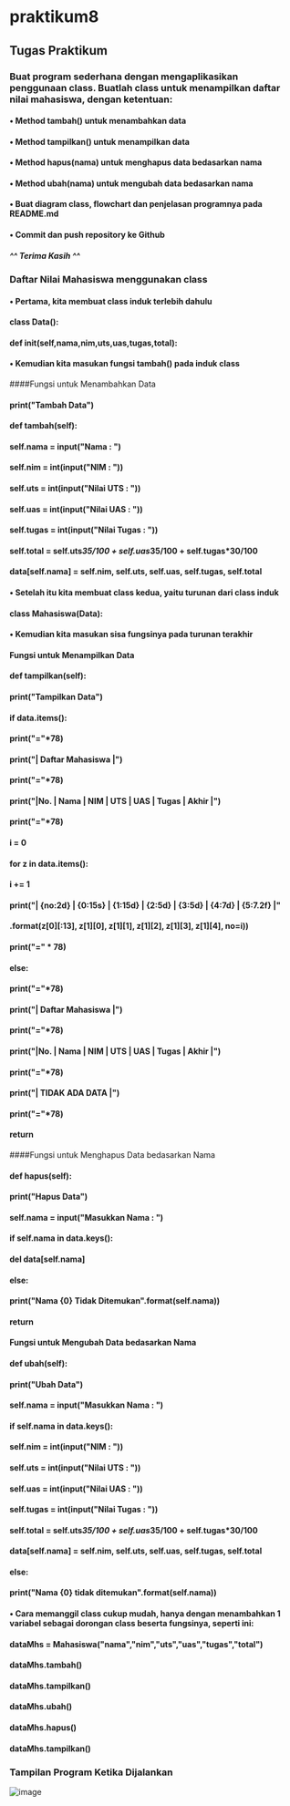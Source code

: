 # praktikum8

## Tugas Praktikum
### Buat program sederhana dengan mengaplikasikan penggunaan class. Buatlah class untuk menampilkan daftar nilai mahasiswa, dengan ketentuan:
#### •	Method tambah() untuk menambahkan data
#### •	Method tampilkan() untuk menampilkan data
#### •	Method hapus(nama) untuk menghapus data bedasarkan nama
#### •	Method ubah(nama) untuk mengubah data bedasarkan nama
#### •	Buat diagram class, flowchart dan penjelasan programnya pada README.md
#### •	Commit dan push repository ke Github
##### ^^ Terima Kasih ^^
### Daftar Nilai Mahasiswa menggunakan class
#### •	Pertama, kita membuat class induk terlebih dahulu
#### class Data():
####    def __init__(self,nama,nim,uts,uas,tugas,total):
#### •	Kemudian kita masukan fungsi tambah() pada induk class
####Fungsi untuk Menambahkan Data
#### print("Tambah Data")
####    def tambah(self):
 ####       self.nama = input("Nama           : ")
####        self.nim = int(input("NIM            : "))
####        self.uts = int(input("Nilai UTS      : "))
####        self.uas = int(input("Nilai UAS      : "))
####        self.tugas = int(input("Nilai Tugas    : "))
####        self.total = self.uts*35/100 + self.uas*35/100 + self.tugas*30/100
####        data[self.nama] = self.nim, self.uts, self.uas, self.tugas, self.total
#### •	Setelah itu kita membuat class kedua, yaitu turunan dari class induk
#### class Mahasiswa(Data):
#### •	Kemudian kita masukan sisa fungsinya pada turunan terakhir
#### Fungsi untuk Menampilkan Data
#### def tampilkan(self):
####        print("Tampilkan Data")
####       if data.items():
####            print("="*78)
####            print("|                               Daftar Mahasiswa                             |")
####            print("="*78)
####            print("|No. | Nama            |       NIM       |  UTS  |  UAS  |  Tugas  |  Akhir  |")
####            print("="*78)
####            i = 0
####            for z in data.items():
####                i += 1
####                print("| {no:2d} | {0:15s} | {1:15d} | {2:5d} | {3:5d} | {4:7d} | {5:7.2f} |"
####                    .format(z[0][:13], z[1][0], z[1][1], z[1][2], z[1][3], z[1][4], no=i))
####            print("=" * 78)
####        else:
####            print("="*78)
####            print("|                               Daftar Mahasiswa                             |")
####            print("="*78)
####           print("|No. | Nama            |       NIM       |  UTS  |  UAS  |  Tugas  |  Akhir  |")
####            print("="*78)
####            print("|                                TIDAK ADA DATA                              |")
####            print("="*78)
####        return
####Fungsi untuk Menghapus Data bedasarkan Nama
#### def hapus(self):
####        print("Hapus Data")
####        self.nama = input("Masukkan Nama  : ")
####        if self.nama in data.keys():
####            del data[self.nama]
####        else:
####            print("Nama {0} Tidak Ditemukan".format(self.nama))
####        return
#### Fungsi untuk Mengubah Data bedasarkan Nama
#### def ubah(self):
####        print("Ubah Data")
####        self.nama = input("Masukkan Nama  : ")
####        if self.nama in data.keys():
####            self.nim = int(input("NIM            : "))
####            self.uts = int(input("Nilai UTS      : "))
####            self.uas = int(input("Nilai UAS      : "))
####           self.tugas = int(input("Nilai Tugas    : "))
####            self.total = self.uts*35/100 + self.uas*35/100 + self.tugas*30/100
####            data[self.nama] = self.nim, self.uts, self.uas, self.tugas, self.total
####        else:
####            print("Nama {0} tidak ditemukan".format(self.nama))
#### •	Cara memanggil class cukup mudah, hanya dengan menambahkan 1 variabel sebagai dorongan class beserta fungsinya, seperti ini:
#### dataMhs = Mahasiswa("nama","nim","uts","uas","tugas","total")
#### dataMhs.tambah()
#### dataMhs.tampilkan()
#### dataMhs.ubah()
#### dataMhs.hapus()
#### dataMhs.tampilkan()
### Tampilan Program Ketika Dijalankan

![image](https://user-images.githubusercontent.com/115569493/206939859-ee030e57-5ae2-4167-bd03-900808be770a.png)

